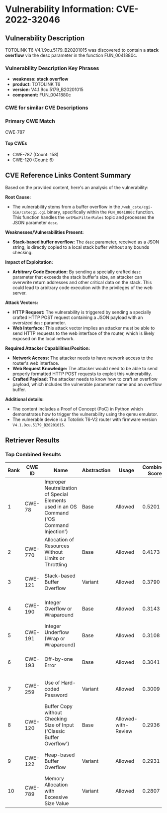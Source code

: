 # Vulnerability Information: CVE-2022-32046

## Vulnerability Description
TOTOLINK T6 V4.1.9cu.5179_B20201015 was discovered to contain a **stack overflow** via the desc parameter in the function FUN_0041880c.

### Vulnerability Description Key Phrases
- **weakness:** **stack overflow**
- **product:** TOTOLINK T6
- **version:** V4.1.9cu.5179_B20201015
- **component:** FUN_0041880c

### CWE for similar CVE Descriptions
### Primary CWE Match
CWE-787

#### Top CWEs
- CWE-787 (Count: 158)
- CWE-120 (Count: 6)

## CVE Reference Links Content Summary
Based on the provided content, here's an analysis of the vulnerability:

**Root Cause:**
- The vulnerability stems from a buffer overflow in the `/web_cste/cgi-bin/cstecgi.cgi` binary, specifically within the `FUN_0041880c` function. This function handles the `setMacFilterRules` topic and processes the JSON parameter `desc`.

**Weaknesses/Vulnerabilities Present:**
- **Stack-based buffer overflow:** The `desc` parameter, received as a JSON string, is directly copied to a local stack buffer without any bounds checking.

**Impact of Exploitation:**
- **Arbitrary Code Execution:** By sending a specially crafted `desc` parameter that exceeds the stack buffer's size, an attacker can overwrite return addresses and other critical data on the stack. This could lead to arbitrary code execution with the privileges of the web server.

**Attack Vectors:**
- **HTTP Request:** The vulnerability is triggered by sending a specially crafted HTTP POST request containing a JSON payload with an oversized `desc` parameter.
- **Web Interface:** This attack vector implies an attacker must be able to send HTTP requests to the web interface of the router, which is likely exposed on the local network.

**Required Attacker Capabilities/Position:**
- **Network Access:** The attacker needs to have network access to the router's web interface.
- **Web Request Knowledge:** The attacker would need to be able to send properly formatted HTTP POST requests to exploit this vulnerability.
- **Crafted Payload:** The attacker needs to know how to craft an overflow payload, which includes the vulnerable parameter name and an overflow buffer.

**Additional details:**
- The content includes a Proof of Concept (PoC) in Python which demonstrates how to trigger the vulnerability using the qemu emulator.
- The vulnerable device is a Totolink T6-V2 router with firmware version `V4.1.9cu.5179_B20201015`.

## Retriever Results

### Top Combined Results

| Rank | CWE ID | Name | Abstraction | Usage | Combined Score | Retrievers | Individual Scores |
|------|--------|------|-------------|-------|---------------|------------|-------------------|
| 1 | CWE-78 | Improper Neutralization of Special Elements used in an OS Command ('OS Command Injection') | Base | Allowed | 0.5201 | dense, sparse, graph | dense: 0.508, sparse: 0.103, graph: 0.578 |
| 2 | CWE-770 | Allocation of Resources Without Limits or Throttling | Base | Allowed | 0.4173 | sparse, graph | sparse: 0.104, graph: 1.000 |
| 3 | CWE-121 | Stack-based Buffer Overflow | Variant | Allowed | 0.3790 | dense, sparse | dense: 0.612, sparse: 0.182 |
| 4 | CWE-190 | Integer Overflow or Wraparound | Base | Allowed | 0.3143 | dense, sparse | dense: 0.529, sparse: 0.087 |
| 5 | CWE-191 | Integer Underflow (Wrap or Wraparound) | Base | Allowed | 0.3108 | dense, sparse | dense: 0.523, sparse: 0.086 |
| 6 | CWE-193 | Off-by-one Error | Base | Allowed | 0.3041 | dense, sparse | dense: 0.501, sparse: 0.093 |
| 7 | CWE-259 | Use of Hard-coded Password | Variant | Allowed | 0.3009 | dense, sparse | dense: 0.539, sparse: 0.098 |
| 8 | CWE-120 | Buffer Copy without Checking Size of Input ('Classic Buffer Overflow') | Base | Allowed-with-Review | 0.2936 | dense, sparse | dense: 0.503, sparse: 0.097 |
| 9 | CWE-122 | Heap-based Buffer Overflow | Variant | Allowed | 0.2931 | dense, sparse | dense: 0.530, sparse: 0.091 |
| 10 | CWE-789 | Memory Allocation with Excessive Size Value | Variant | Allowed | 0.2807 | dense, sparse | dense: 0.510, sparse: 0.085 |

